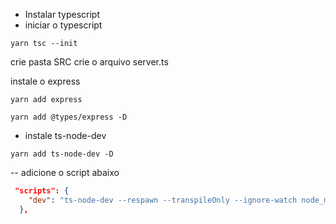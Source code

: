 - Instalar typescript
- iniciar o typescript

```shell
yarn tsc --init
```

crie pasta SRC
crie o arquivo server.ts

instale o express

```shell
yarn add express
```

```shell
yarn add @types/express -D
```

- instale ts-node-dev

```shell
yarn add ts-node-dev -D
```

-- adicione o script abaixo

```json
 "scripts": {
    "dev": "ts-node-dev --respawn --transpileOnly --ignore-watch node_modules --no-notify src/server.ts"
  },
```

